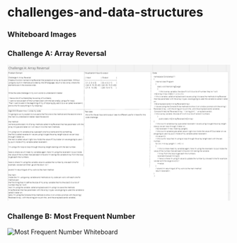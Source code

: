 # challenges-and-data-structures
### Whiteboard Images

### Challenge A: Array Reversal
![Array Reversal Whiteboard](challenges-and-data-structures/cc1Miro.png)

### Challenge B: Most Frequent Number
![Most Frequent Number Whiteboard](link_to_image)
